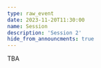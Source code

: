 ```yaml
---
type: raw_event
date: 2023-11-20T11:30:00
name: Session
description: 'Session 2'
hide_from_announcments: true
---
```


TBA
